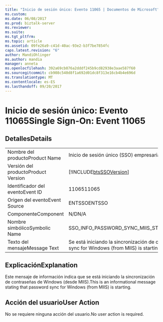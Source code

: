```yaml
---
title: "Inicio de sesión único: Evento 11065 | Documentos de Microsoft"
ms.custom: 
ms.date: 06/08/2017
ms.prod: biztalk-server
ms.reviewer: 
ms.suite: 
ms.tgt_pltfrm: 
ms.topic: article
ms.assetid: 09fe26a9-c41d-40ac-93e2-b3f7be7854fc
caps.latest.revision: "6"
author: MandiOhlinger
ms.author: mandia
manager: anneta
ms.openlocfilehash: 392a69cb076a2dddf245b9cd82938e3aae587f60
ms.sourcegitcommit: cb908c540d8f1a692d01dc8f313e16cb4b4e696d
ms.translationtype: MT
ms.contentlocale: es-ES
ms.lasthandoff: 09/20/2017
---
```

# <a name="single-sign-on-event-11065"></a><span data-ttu-id="e684d-102">Inicio de sesión único: Evento 11065</span><span class="sxs-lookup"><span data-stu-id="e684d-102">Single Sign-On: Event 11065</span></span>
## <a name="details"></a><span data-ttu-id="e684d-103">Detalles</span><span class="sxs-lookup"><span data-stu-id="e684d-103">Details</span></span>  
  
|||  
|-|-|  
|<span data-ttu-id="e684d-104">Nombre del producto</span><span class="sxs-lookup"><span data-stu-id="e684d-104">Product Name</span></span>|<span data-ttu-id="e684d-105">Inicio de sesión único (SSO) empresarial</span><span class="sxs-lookup"><span data-stu-id="e684d-105">Enterprise Single Sign-On</span></span>|  
|<span data-ttu-id="e684d-106">Versión del producto</span><span class="sxs-lookup"><span data-stu-id="e684d-106">Product Version</span></span>|[!INCLUDE[btsSSOVersion](../includes/btsssoversion-md.md)]|  
|<span data-ttu-id="e684d-107">Identificador del evento</span><span class="sxs-lookup"><span data-stu-id="e684d-107">Event ID</span></span>|<span data-ttu-id="e684d-108">11065</span><span class="sxs-lookup"><span data-stu-id="e684d-108">11065</span></span>|  
|<span data-ttu-id="e684d-109">Origen del evento</span><span class="sxs-lookup"><span data-stu-id="e684d-109">Event Source</span></span>|<span data-ttu-id="e684d-110">ENTSSO</span><span class="sxs-lookup"><span data-stu-id="e684d-110">ENTSSO</span></span>|  
|<span data-ttu-id="e684d-111">Componente</span><span class="sxs-lookup"><span data-stu-id="e684d-111">Component</span></span>|<span data-ttu-id="e684d-112">N/D</span><span class="sxs-lookup"><span data-stu-id="e684d-112">N/A</span></span>|  
|<span data-ttu-id="e684d-113">Nombre simbólico</span><span class="sxs-lookup"><span data-stu-id="e684d-113">Symbolic Name</span></span>|<span data-ttu-id="e684d-114">SSO_INFO_PASSWORD_SYNC_MIIS_STARTING</span><span class="sxs-lookup"><span data-stu-id="e684d-114">SSO_INFO_PASSWORD_SYNC_MIIS_STARTING</span></span>|  
|<span data-ttu-id="e684d-115">Texto del mensaje</span><span class="sxs-lookup"><span data-stu-id="e684d-115">Message Text</span></span>|<span data-ttu-id="e684d-116">Se está iniciando la sincronización de contraseñas de Windows (desde MIIS).%r</span><span class="sxs-lookup"><span data-stu-id="e684d-116">Password sync for Windows (from MIIS) is starting.%r</span></span>|  
  
## <a name="explanation"></a><span data-ttu-id="e684d-117">Explicación</span><span class="sxs-lookup"><span data-stu-id="e684d-117">Explanation</span></span>  
 <span data-ttu-id="e684d-118">Este mensaje de información indica que se está iniciando la sincronización de contraseñas de Windows (desde MIIS).</span><span class="sxs-lookup"><span data-stu-id="e684d-118">This is an informational message stating that password sync for Windows (from MIIS) is starting.</span></span>  
  
## <a name="user-action"></a><span data-ttu-id="e684d-119">Acción del usuario</span><span class="sxs-lookup"><span data-stu-id="e684d-119">User Action</span></span>  
 <span data-ttu-id="e684d-120">No se requiere ninguna acción del usuario.</span><span class="sxs-lookup"><span data-stu-id="e684d-120">No user action is required.</span></span>